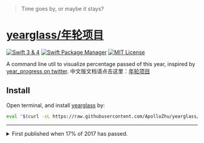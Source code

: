 > Time goes by, or maybe it stays?

<div id="yearglass-web"></div>

# [yearglass/年轮项目](https://github.com/ApolloZhu/yearglass)

[![Swift 3 & 4](https://img.shields.io/badge/Swift-3%20%26%204-ffac45.svg)](https://developer.apple.com/swift/)
[![Swift Package Manager](https://img.shields.io/badge/SPM-compatible-brightgreen.svg)](https://swift.org/package-manager/)
[![MIT License](https://img.shields.io/github/license/ApolloZhu/yearglass.svg)](https://github.com/ApolloZhu/yearglass/blob/master/LICENSE)

A command line util to visualize percentage passed of this year, inspired by [year_progress on twitter](https://twitter.com/year_progress). 中文版文档请点击这里：[年轮项目](https://apollozhu.github.io/2017/03/06/yearglass-project/)

## Install

Open terminal, and install [yearglass](https://github.com/ApolloZhu/yearglass) by:

```sh
eval "$(curl -sL https://raw.githubusercontent.com/ApolloZhu/yearglass/master/install)"
```

----

<details>

<summary>First published when 17% of 2017 has passed.</summary>

<script>

    /* The following code is used to generate dynamic yearglass progress bar for the website version of this doc -- https://apollozhu.github.io/yearglass/ */

    const today = new Date();
    const year = today.getFullYear();
    const thisYear = new Date(year, 0, 1);
    const nextYear = new Date(year + 1, 0, 1);
    const oneDay = today.getMilliseconds();
    const passed = Math.floor((today - thisYear) / oneDay);
    const total = Math.floor((nextYear - thisYear) / oneDay);
    const percentage = passed / total;
    const space = 15;

    function repeat(s, n) {
        return new Array(Math.floor(n + 1)).join(s);
    }

    document.getElementById("yearglass-web").innerHTML = "Year Progress: " + Math.floor(percentage * 100) + "% [" + repeat("▓", space * percentage) + repeat("░", space * (1 - percentage)) + "]";
</script>

</details>
